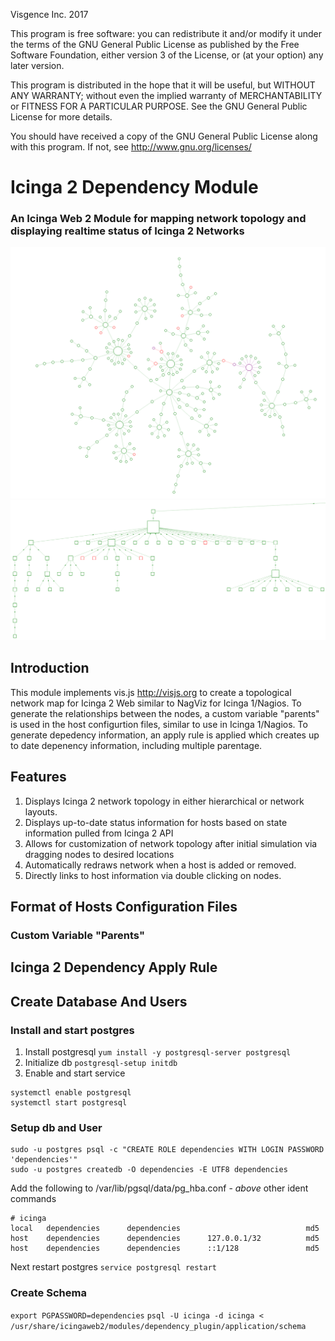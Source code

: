 Visgence Inc. 2017

This program is free software: you can redistribute it and/or modify
it under the terms of the GNU General Public License as published by
the Free Software Foundation, either version 3 of the License, or
(at your option) any later version.

This program is distributed in the hope that it will be useful,
but WITHOUT ANY WARRANTY; without even the implied warranty of
MERCHANTABILITY or FITNESS FOR A PARTICULAR PURPOSE.  See the
GNU General Public License for more details.

You should have received a copy of the GNU General Public License
along with this program.  If not, see <http://www.gnu.org/licenses/>
# Icinga 2 Dependency Module
### An Icinga Web 2 Module for mapping network topology and displaying realtime status of Icinga 2 Networks
![alt tag](application/img/NetworkExample.png)
![alt tag](application/img/HierarchicalExample.png)

## Introduction
This module implements vis.js <http://visjs.org> to create a topological network map for Icinga 2 Web similar to NagViz for Icinga 1/Nagios. To generate the relationships between the nodes, a custom variable "parents" is used in the host configurtion files, similar to use in Icinga 1/Nagios. To generate depedency information, an apply rule is applied which creates up to date depenency information, including multiple parentage.

## Features
1.  Displays Icinga 2 network topology in either hierarchical or network layouts.
2.  Displays up-to-date status information for hosts based on state information pulled from Icinga 2 API
3.  Allows for customization of network topology after initial simulation via dragging nodes to desired locations
4.  Automatically redraws network when a host is added or removed.
5.  Directly links to host information via double clicking on nodes.



## Format of Hosts Configuration Files
### Custom Variable "Parents"
<!-- ### Migration From Icinga 1/ Nagios -->

## Icinga 2 Dependency Apply Rule

## Create Database And Users
### Install and start postgres
1.  Install postgresql `yum install -y postgresql-server postgresql`
2.  Initialize db `postgresql-setup initdb`
3.  Enable and start service 
```
systemctl enable postgresql
systemctl start postgresql
```
### Setup db and User
```
sudo -u postgres psql -c "CREATE ROLE dependencies WITH LOGIN PASSWORD 'dependencies'"
sudo -u postgres createdb -O dependencies -E UTF8 dependencies
```

Add the following to /var/lib/pgsql/data/pg_hba.conf - *above* other ident commands

```
# icinga
local   dependencies      dependencies                            md5
host    dependencies      dependencies      127.0.0.1/32          md5
host    dependencies      dependencies      ::1/128               md5
```

Next restart postgres `service postgresql restart`

### Create Schema
`export PGPASSWORD=dependencies`
`psql -U icinga -d icinga < /usr/share/icingaweb2/modules/dependency_plugin/application/schema`














